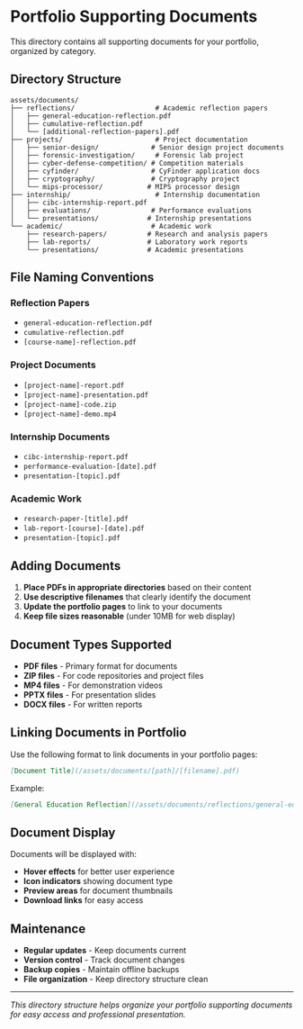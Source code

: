 # Portfolio Supporting Documents

This directory contains all supporting documents for your portfolio, organized by category.

## Directory Structure

```
assets/documents/
├── reflections/                    # Academic reflection papers
│   ├── general-education-reflection.pdf
│   ├── cumulative-reflection.pdf
│   └── [additional-reflection-papers].pdf
├── projects/                       # Project documentation
│   ├── senior-design/             # Senior design project documents
│   ├── forensic-investigation/     # Forensic lab project
│   ├── cyber-defense-competition/ # Competition materials
│   ├── cyfinder/                  # CyFinder application docs
│   ├── cryptography/              # Cryptography project
│   └── mips-processor/           # MIPS processor design
├── internship/                     # Internship documentation
│   ├── cibc-internship-report.pdf
│   ├── evaluations/               # Performance evaluations
│   └── presentations/            # Internship presentations
└── academic/                      # Academic work
    ├── research-papers/          # Research and analysis papers
    ├── lab-reports/              # Laboratory work reports
    └── presentations/            # Academic presentations
```

## File Naming Conventions

### Reflection Papers
- `general-education-reflection.pdf`
- `cumulative-reflection.pdf`
- `[course-name]-reflection.pdf`

### Project Documents
- `[project-name]-report.pdf`
- `[project-name]-presentation.pdf`
- `[project-name]-code.zip`
- `[project-name]-demo.mp4`

### Internship Documents
- `cibc-internship-report.pdf`
- `performance-evaluation-[date].pdf`
- `presentation-[topic].pdf`

### Academic Work
- `research-paper-[title].pdf`
- `lab-report-[course]-[date].pdf`
- `presentation-[topic].pdf`

## Adding Documents

1. **Place PDFs in appropriate directories** based on their content
2. **Use descriptive filenames** that clearly identify the document
3. **Update the portfolio pages** to link to your documents
4. **Keep file sizes reasonable** (under 10MB for web display)

## Document Types Supported

- **PDF files** - Primary format for documents
- **ZIP files** - For code repositories and project files
- **MP4 files** - For demonstration videos
- **PPTX files** - For presentation slides
- **DOCX files** - For written reports

## Linking Documents in Portfolio

Use the following format to link documents in your portfolio pages:

```markdown
[Document Title](/assets/documents/[path]/[filename].pdf)
```

Example:
```markdown
[General Education Reflection](/assets/documents/reflections/general-education-reflection.pdf)
```

## Document Display

Documents will be displayed with:
- **Hover effects** for better user experience
- **Icon indicators** showing document type
- **Preview areas** for document thumbnails
- **Download links** for easy access

## Maintenance

- **Regular updates** - Keep documents current
- **Version control** - Track document changes
- **Backup copies** - Maintain offline backups
- **File organization** - Keep directory structure clean

---

*This directory structure helps organize your portfolio supporting documents for easy access and professional presentation.*
